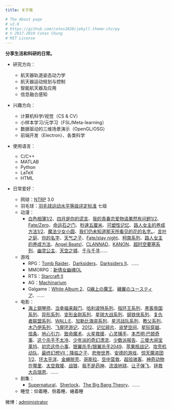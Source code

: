 ```yaml
---
title: 关于我

# The About page
# v2.0
# https://github.com/cotes2020/jekyll-theme-chirpy
# © 2017-2019 Cotes Chung
# MIT License
---
```


**分享生活和科研的日常。**

- 研究方向：
  - 航天器轨道姿态动力学
  - 航天器运动规划与控制
  - 智能航天器及应用
  - 信息融合感知

- 兴趣方向：
  - 计算机科学/视觉（CS & CV）
  - 小样本学习/元学习（FSL/Meta-learning）
  - 数据驱动的三维场景演示（OpenGL/OSG）
  - 前端开发（Electron）、各类科学

- 使用语言：
  - C/C++
  - MATLAB
  - Python
  - LaTeX
  - HTML

- 日常爱好：
  - 网球：[NTRP](https://baike.baidu.com/item/NTRP) 3.0
  - 羽毛球：[羽毛球运动水平等级评定标准](https://baike.baidu.com/item/%E7%BE%BD%E6%AF%9B%E7%90%83%E8%BF%90%E5%8A%A8%E6%B0%B4%E5%B9%B3%E7%AD%89%E7%BA%A7%E8%AF%84%E5%AE%9A%E6%A0%87%E5%87%86) 七级
  - 动漫：
    - [白色相簿1/2](https://www.bilibili.com/bangumi/media/md3516)、[四月是你的谎言](https://www.bilibili.com/bangumi/media/md1699)、[我的青春恋爱物语果然有问题1/2](https://www.bilibili.com/bangumi/media/md1539)、[Fate/Zero](https://www.bilibili.com/bangumi/media/md1650)、[命运石之门](https://movie.douban.com/subject/4925398/)、[秒速五厘米](https://www.bilibili.com/bangumi/media/md2688)、[可塑性记忆](https://www.bilibili.com/bangumi/media/md1552)、[路人女主的养成方法1/2](https://www.bilibili.com/bangumi/media/md1512)、[魔法少女小圆](https://www.bilibili.com/bangumi/media/md2539)、[我们仍未知道那天所看见的花的名字。](https://www.bilibili.com/bangumi/media/md835)、[言叶之庭](https://www.bilibili.com/bangumi/media/md2546)、[你的名字](https://www.bilibili.com/bangumi/media/md12044)、[天气之子](https://www.bilibili.com/bangumi/media/md28228734)、[Fate/stay night](https://www.bilibili.com/bangumi/media/md1586)、[柯南系列](#1)、[路人女主的养成方法](https://www.bilibili.com/bangumi/media/md1512)、[Angel Beats!](https://www.bilibili.com/bangumi/media/md959)、[CLANNAD](https://www.bilibili.com/bangumi/media/md1177)、[KANON](https://www.bilibili.com/bangumi/media/md1375)、[超时空要塞系列](https://search.bilibili.com/all?keyword=%E8%B6%85%E6%97%B6%E7%A9%BA%E8%A6%81%E5%A1%9E)、[幽灵公主](https://movie.douban.com/subject/1297359/)、[天空之城](https://movie.douban.com/subject/1291583/)、[千与千寻](https://movie.douban.com/subject/1291561/)......
  - 游戏
    - RPG：[Tomb Raider](https://store.steampowered.com/sale/tomb-raider/)、[Darksiders](https://store.steampowered.com/app/50620/Darksiders/)、[Darksiders II](https://store.steampowered.com/app/388410/Darksiders_II_Deathinitive_Edition/)、......
    - MMORPG：[新倩女幽魂OL](http://xqn.163.com/)
    - RTS：[Starcraft II](https://sc2.blizzard.cn/)
    - AG：[Machinarium](https://store.steampowered.com/app/40700/Machinarium/)
    - Galgame：[White Album 2](https://baike.baidu.com/item/%E7%99%BD%E8%89%B2%E7%9B%B8%E7%B0%BF2)、[G線上の魔王](https://baike.baidu.com/item/G%E7%BA%BF%E4%B8%8A%E7%9A%84%E9%AD%94%E7%8E%8B)、[穢翼のユースティア](https://baike.baidu.com/item/%E7%A7%BD%E7%BF%BC%E7%9A%84%E5%B0%A4%E6%96%AF%E8%92%82%E5%A8%85)、......
  - 电影：
    - [海上钢琴师](https://movie.douban.com/subject/1292001/)、[当幸福来敲门](https://movie.douban.com/subject/1849031/)、[哈利波特系列](https://search.douban.com/movie/subject_search?search_text=%E5%93%88%E5%88%A9%E6%B3%A2%E7%89%B9&)、[指环王系列](https://search.douban.com/movie/subject_search?search_text=%E6%8C%87%E7%8E%AF%E7%8E%8B)、[黑客帝国系列](https://search.douban.com/movie/subject_search?search_text=%E9%BB%91%E5%AE%A2%E5%B8%9D%E5%9B%BD)、[异形系列](https://search.douban.com/movie/subject_search?search_text=%E5%BC%82%E5%BD%A2&)、[变形金刚系列](https://search.douban.com/movie/subject_search?search_text=%E5%8F%98%E5%BD%A2%E9%87%91%E5%88%9A)、[星球大战系列](https://search.douban.com/movie/subject_search?search_text=%E6%98%9F%E7%90%83%E5%A4%A7%E6%88%98)、[钢铁侠系列](https://search.douban.com/movie/subject_search?search_text=%E9%92%A2%E9%93%81%E4%BE%A0)、[复仇者联盟系列](https://search.douban.com/movie/subject_search?search_text=%E5%A4%8D%E4%BB%87%E8%80%85%E8%81%94%E7%9B%9F)、[WALL·E](https://movie.douban.com/subject/2131459/)、[加勒比海盗系列](https://search.douban.com/movie/subject_search?search_text=%E5%8A%A0%E5%8B%92%E6%AF%94%E6%B5%B7%E7%9B%97)、[星河战队系列](https://search.douban.com/movie/subject_search?search_text=%E6%98%9F%E6%B2%B3%E6%88%98%E9%98%9F)、[教父系列](https://search.douban.com/movie/subject_search?search_text=%E6%95%99%E7%88%B6)、[木乃伊系列](https://search.douban.com/movie/subject_search?search_text=%E6%9C%A8%E4%B9%83%E4%BC%8A)、[飞屋环游记](https://movie.douban.com/subject/2129039/)、[2012](https://movie.douban.com/subject/3005875/)、[记忆碎片](https://movie.douban.com/subject/24826968/)、[盗梦空间](https://movie.douban.com/subject/3541415/)、[星际穿越](https://movie.douban.com/subject/1889243/)、[信条](https://movie.douban.com/subject/30444960/)、[地心引力](https://movie.douban.com/subject/3793783/)、[致命魔术](https://movie.douban.com/subject/1780330/)、[火星救援](https://movie.douban.com/subject/25864085/)、[心灵捕手](https://movie.douban.com/subject/1292656/)、[本杰明·巴顿奇事](https://movie.douban.com/subject/1485260/)、[这个杀手不太冷](https://movie.douban.com/subject/1295644/)、[少年派的奇幻漂流](https://movie.douban.com/subject/1929463/)、[少数派报告](https://movie.douban.com/subject/1297689/)、[三傻大闹宝莱坞](https://movie.douban.com/subject/3793023/)、[初恋这件小事](https://movie.douban.com/subject/4739952/)、[银翼杀手/银翼杀手2049](https://search.douban.com/movie/subject_search?search_text=%E9%93%B6%E7%BF%BC%E6%9D%80%E6%89%8B)、[苹果核战记](https://movie.douban.com/subject/1308983/)、[攻壳机动队](https://www.bilibili.com/bangumi/media/md28229763)、[最终幻想VII：降临之子](https://www.bilibili.com/bangumi/media/md4720)、[悲惨世界](https://movie.douban.com/subject/6860160/)、[安德的游戏](https://movie.douban.com/subject/5323957/)、[惊天魔盗团1/2](https://movie.douban.com/subject/25662337/)、[环太平洋](https://movie.douban.com/subject/5323968/)、[金蝉脱壳](https://movie.douban.com/subject/3025447/)、[哥斯拉](https://movie.douban.com/subject/2063914/)、[空中营救](https://movie.douban.com/subject/10598440/)、[超验骇客](https://movie.douban.com/subject/10810745/)、[神奇动物在哪里](https://movie.douban.com/subject/25726614/)、[太空救援](https://movie.douban.com/subject/27073291/)、[战狼](https://movie.douban.com/subject/24753810/)、[我不是药神](https://movie.douban.com/subject/26752088/)、[流浪地球](https://movie.douban.com/subject/26266893/)、[让子弹飞](https://movie.douban.com/subject/3742360/)、[拯救大兵瑞恩](https://movie.douban.com/subject/1292849/)、......
  - 剧集：
    - [Supernatural](https://baike.baidu.com/item/%E9%82%AA%E6%81%B6%E5%8A%9B%E9%87%8F)、[Sherlock](https://baike.baidu.com/item/%E7%A5%9E%E6%8E%A2%E5%A4%8F%E6%B4%9B%E5%85%8B)、[The Big Bang Theory](https://baike.baidu.com/item/%E7%94%9F%E6%B4%BB%E5%A4%A7%E7%88%86%E7%82%B8)、......
  - 睡觉：仰着睡、侧着睡、蜷着睡

微博：[admimistrator](https://weibo.com/admin1OO86)